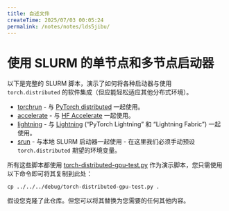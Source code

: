 ```yaml
---
title: 自述文件
createTime: 2025/07/03 00:05:24
permalink: /notes/notes/lds5jibu/
---
```

# 使用 SLURM 的单节点和多节点启动器

以下是完整的 SLURM 脚本，演示了如何将各种启动器与使用 `torch.distributed` 的软件集成（但应能轻松适应其他分布式环境）。

- [torchrun](torchrun-launcher.slurm) - 与 [PyTorch distributed](https://github.com/pytorch/pytorch) 一起使用。
- [accelerate](accelerate-launcher.slurm) - 与 [HF Accelerate](https://github.com/huggingface/accelerate) 一起使用。
- [lightning](lightning-launcher.slurm) - 与 [Lightning](https://lightning.ai/) (“PyTorch Lightning” 和 “Lightning Fabric”) 一起使用。
- [srun](srun-launcher.slurm) - 与本地 SLURM 启动器一起使用 - 在这里我们必须手动预设 `torch.distributed` 期望的环境变量。

所有这些脚本都使用 [torch-distributed-gpu-test.py](../../../debug/torch-distributed-gpu-test.py) 作为演示脚本，您只需使用以下命令即可将其复制到此处：
```
cp ../../../debug/torch-distributed-gpu-test.py .
```
假设您克隆了此仓库。但您可以将其替换为您需要的任何其他内容。
